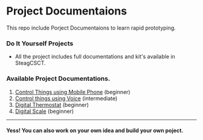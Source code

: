 # Project Documentaions 

This repo include Porject Documentaions  to learn rapid prototyping.

### Do It Yourself Projects 

* All the project includes full documentations and kit's available in SteagCSCT. 

### Available Project Documentations. 


1.  [Control Things using Mobile Phone](Control-Things-Using-Mobile-Phone/Control-Things-Using-Mobile-Phone.md) (beginner)
2. [Control things using Voice](https://github.com/SteagCSCT/Projects/tree/master/Control%20Things%20Using%20Voice) (intermediate)
3. [Digital Thermostat](https://github.com/SteagCSCT/Projects/tree/master/Digital%20Thermostat) (beginner)
4. [Digital Scale](https://github.com/SteagCSCT/Projects/tree/master/Digital%20Scale) (beginner)


<hr>

#### Yess! You can also work on your own idea and build your own poject.
